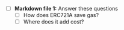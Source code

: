 - [ ] **Markdown file 1:** Answer these questions
  - [ ] How does ERC721A save gas?
  - [ ] Where does it add cost?
